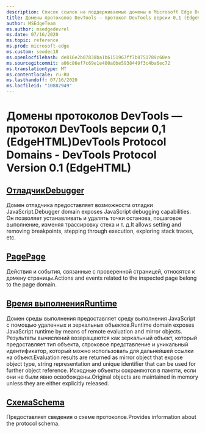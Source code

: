 ```yaml
---
description: Список ссылок на поддерживаемые домены в Microsoft Edge DevTools Protocol версии 0,1.
title: Домены протоколов DevTools — протокол DevTools версии 0,1 (EdgeHTML)
author: MSEdgeTeam
ms.author: msedgedevrel
ms.date: 07/16/2020
ms.topic: reference
ms.prod: microsoft-edge
ms.custom: seodec18
ms.openlocfilehash: de816e2b07838ba1b6151967ff7b8751789c60ea
ms.sourcegitcommit: a06c86ef7c69e1e400a0be5938449f3c4ba6ec72
ms.translationtype: MT
ms.contentlocale: ru-RU
ms.lasthandoff: 07/16/2020
ms.locfileid: "10882949"
---
```

# <span data-ttu-id="19695-103">Домены протоколов DevTools — протокол DevTools версии 0,1 (EdgeHTML)</span><span class="sxs-lookup"><span data-stu-id="19695-103">DevTools Protocol Domains - DevTools Protocol Version 0.1 (EdgeHTML)</span></span>  

## [<span data-ttu-id="19695-104">Отладчик</span><span class="sxs-lookup"><span data-stu-id="19695-104">Debugger</span></span>](debugger.md)  

<span data-ttu-id="19695-105">Домен отладчика предоставляет возможности отладки JavaScript.</span><span class="sxs-lookup"><span data-stu-id="19695-105">Debugger domain exposes JavaScript debugging capabilities.</span></span> <span data-ttu-id="19695-106">Он позволяет устанавливать и удалять точки останова, пошаговое выполнение, изменяя трассировку стека и т. д.</span><span class="sxs-lookup"><span data-stu-id="19695-106">It allows setting and removing breakpoints, stepping through execution, exploring stack traces, etc.</span></span>
## [<span data-ttu-id="19695-107">Page</span><span class="sxs-lookup"><span data-stu-id="19695-107">Page</span></span>](page.md)
<span data-ttu-id="19695-108">Действия и события, связанные с проверенной страницей, относятся к домену страницы.</span><span class="sxs-lookup"><span data-stu-id="19695-108">Actions and events related to the inspected page belong to the page domain.</span></span>
## [<span data-ttu-id="19695-109">Время выполнения</span><span class="sxs-lookup"><span data-stu-id="19695-109">Runtime</span></span>](runtime.md)
<span data-ttu-id="19695-110">Домен среды выполнения предоставляет среду выполнения JavaScript с помощью удаленных и зеркальных объектов.</span><span class="sxs-lookup"><span data-stu-id="19695-110">Runtime domain exposes JavaScript runtime by means of remote evaluation and mirror objects.</span></span> <span data-ttu-id="19695-111">Результаты вычислений возвращаются как зеркальный объект, который предоставляет тип объекта, строковое представление и уникальный идентификатор, который можно использовать для дальнейшей ссылки на объект.</span><span class="sxs-lookup"><span data-stu-id="19695-111">Evaluation results are returned as mirror object that expose object type, string representation and unique identifier that can be used for further object reference.</span></span> <span data-ttu-id="19695-112">Исходные объекты сохраняются в памяти, если они не были явно освобождены.</span><span class="sxs-lookup"><span data-stu-id="19695-112">Original objects are maintained in memory unless they are either explicitly released.</span></span>
## [<span data-ttu-id="19695-113">Схема</span><span class="sxs-lookup"><span data-stu-id="19695-113">Schema</span></span>](schema.md)
<span data-ttu-id="19695-114">Предоставляет сведения о схеме протоколов.</span><span class="sxs-lookup"><span data-stu-id="19695-114">Provides information about the protocol schema.</span></span>